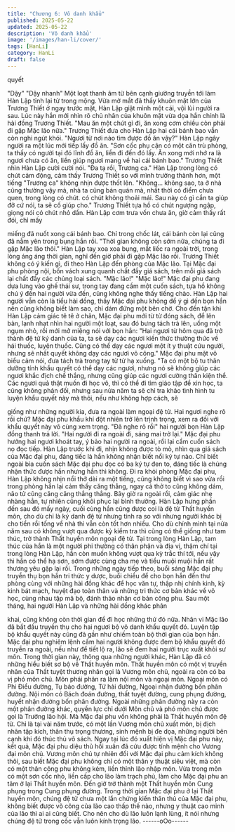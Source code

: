 ```yaml
---
title: "Chương 6: Vô danh khẩu"
published: 2025-05-22
updated: 2025-05-22
description: 'Vô danh khẩu'
image: '/images/han-li/cover/'
tags: [HanLi]
category: HanLi
draft: false
---
```


quyết

"Dậy" "Dậy nhanh"
Một loạt thanh âm từ bên cạnh giường truyền tới làm Hàn Lập
tỉnh lại từ trong mộng. Vừa mở mắt đã thấy khuôn mặt lớn của
Trương Thiết ở ngay trước mặt, Hàn Lập giật mình một cái, vội lùi
người ra sau. Lúc này hắn mới nhìn rõ chủ nhân của khuôn mặt
vừa dọa hắn chính là hài đồng Trương Thiết.
"Mau ăn một chút gì đi, ăn xong cơm chiều còn phải đi gặp Mặc
lão nữa." Trương Thiết đưa cho Hàn Lập hai cái bánh bao vẫn
còn nghi ngút khói.
"Ngươi từ nơi nào tìm được đồ ăn vậy?" Hàn Lập ngây người ra
một lúc mới tiếp lấy đồ ăn.
"Sơn cốc phụ cận có một căn trù phòng, ta thấy có người tại đó
lĩnh đồ ăn, liền đi đến đó lấy. Ăn xong mới nhớ ra là ngươi chưa
có ăn, liền giúp ngươi mang về hai cái bánh bao." Trương Thiết
nhìn Hàn Lập cười cười nói.
"Đa tạ rồi, Trương ca." Hàn Lập trong lòng có chút cảm động, cảm
thấy Trương Thiết so với mình trưởng thành hơn, một tiếng
"Trương ca" không nhịn được thốt lên.
"Không… không sao, ta ở nhà cũng thường vậy mà, nhà ta cũng
bán quán mà, nhất thời có điểm chưa quen, trong lòng có chút. có
chút không thoải mái. Sau này có gì cần ta giúp đỡ cứ nói, ta sẽ
cố giúp cho." Trương Thiết tựa hồ có chút ngượng ngập, giọng
nói có chút nhỏ dần.
Hàn Lập cơm trưa vốn chưa ăn, giờ cảm thấy rất đói, chỉ mấy

miếng đã nuốt xong cái bánh bao. Chỉ trong chốc lát, cái bánh còn
lại cũng đã nằm yên trong bụng hắn rồi.
"Thời gian không còn sớm nữa, chúng ta đi gặp Mặc lão thôi."
Hàn Lập tay xoa xoa bụng, mắt liếc ra ngoài trời, trong lòng áng
áng thời gian, nghĩ đến giờ phải đi gặp Mặc lão rồi.
Trương Thiết không có ý kiến gì, đi theo Hàn Lập đến phòng của
Mặc lão.
Tại Mặc đại phu phòng nội, bốn vách xung quanh chất đầy giá
sách, trên mỗi giá sách lại chất đầy các chủng loại sách.
"Mặc lão!"
"Mặc lão!"
Mặc đại phu đang dựa lưng vào ghế thái sư, trong tay đang cầm
một cuốn sách, tựa hồ không chú ý đến hai người vừa đến, cũng
không nghe thấy tiếng chào. Hàn Lập hai người vẫn còn là tiểu
hài đồng, thấy Mặc đại phu không để ý gì đến bọn hắn nên cũng
không biết làm sao, chỉ dám đứng một bên chờ.
Cho đến tận khi Hàn Lập cảm giác tê tê ở chân, Mặc đại phu mới
từ từ đóng sách, để lên bàn, lạnh nhạt nhìn hai người một loạt,
sau đó bưng tách trà lên, uống một ngụm nhỏ, rồi mới mở miệng
nói với bọn hắn:
"Hai ngươi từ hôm qua đã trở thành đệ tử ký danh của ta, ta sẽ
dạy các ngươi kiến thức thường thức về hái thuốc, luyện thuốc.
Cũng có thể dạy các ngươi một ít y thuật cứu người, nhưng sẽ
nhất quyết không dạy các ngươi võ công." Mặc đại phu mặt vô
biểu cảm nói, đưa tách trà trong tay từ từ hạ xuống.
"Ta có một bộ tu thân dưỡng tính khẩu quyết có thể dạy các
ngươi, nhưng nó sẽ không giúp các ngươi khắc địch chế thắng,
nhưng cũng giúp các ngươi cường thân kiện thể. Các ngươi quả
thật muốn đi học võ, thì có thể đi tìm giáo tập để xin học, ta cũng
không phản đối, nhưng sau nửa năm ta sẽ chỉ tra khảo tình hình
tu luyện khẩu quyết này mà thôi, nếu như không hợp cách, sẽ

giống như những người kia, đưa ra ngoài làm ngoại đệ tử. Hai
ngươi nghe rõ rồi chứ? Mặc đại phu khẩu khí đột nhiên trở lên
trịnh trọng, xem ra đối với khẩu quyết này vô cùng xem trọng.
"Đã nghe rõ rồi" hai người bọn Hàn Lập đồng thanh trả lời.
"Hai người đi ra ngoài đi, sáng mai trở lại." Mặc đại phu hướng
hai ngươi khoát tay, ý bảo hai người ra ngoài, rồi lại cầm cuốn
sách nọ đọc tiếp.
Hàn Lập trước khi đi, nhịn không được tò mò, nhìn qua giá sách
của Mặc đại phu, đáng tiếc là hắn không nhận biết nổi ký tự nào.
Chỉ biết ngoài bìa cuốn sách Mặc đại phu đọc có ba ký tự đen to,
đáng tiếc là chúng nhận thức được hắn nhưng hắn thì không.
Đi ra khỏi phòng Mặc đại phu, Hàn Lập không nhịn nổi thở dài ra
một tiếng, cũng không biết vì sao vừa rồi trong phòng hắn lại cảm
thấy căng thẳng, ngay cả thở to cũng không dám, não tử cũng
căng căng thẳng thẳng. Bây giờ ra ngoài rồi, cảm giác nhẹ nhàng
hẳn, tự nhiên cũng khôi phục lại bình thường.
Hàn Lập hưng phấn đến sau đó mấy ngày, cuối cùng hắn cũng
được coi là đệ tử Thất huyền môn, cho dù chỉ là ký danh đệ tử
nhưng tính ra so với nhưng người khác bị cho tiền rồi tống về nhà
thì vẫn còn tốt hơn nhiều. Cho dù chính mình tại nửa năm sau có
không vượt qua được kỳ kiểm tra thì cũng có thể giống như tam
thúc, trở thành Thất huyền môn ngoại đệ tử. Tại trong lòng Hàn
Lập, tam thúc của hắn là một người phi thường có thân phận và
địa vị, thậm chí tại trong lòng Hàn Lập, hắn còn muốn không vượt
qua kỳ trắc thí tới, nếu vậy thì hắn có thể hạ sơn, sớm được cùng
cha mẹ và tiểu muội muội hắn rất thương yêu gặp lại rồi.
Trong những ngày tiếp theo, buổi sáng Mặc đại phụ truyền thụ
bọn hắn tri thức y dược, buổi chiều để cho bọn hắn đến thư
phòng cùng với những hài đồng khác để học văn tự, thập nhị
chính kinh, kỳ kinh bát mạch, huyệt đạo toàn thân và những tri
thức cơ bản khác về võ học, cùng nhau tập mã bộ, đánh thảo
nhân cơ bản công phu.
Sau một tháng, hai người Hàn Lập và những hài đồng khác phân

khai, cũng không còn thời gian để đi học những thứ đó nữa. Nhân
vi Mặc lão đã bắt đầu truyền thụ cho hai ngươi bộ vô danh khẩu
quyết đó. Luyện tập bộ khẩu quyết này cũng đã gần như chiếm
toàn bộ thời gian của bọn hắn. Mặc đại phu nghiêm lệnh cấm hai
người không được đem bộ khẩu quyết đó truyền ra ngoài, nếu
như để tiết lộ ra, lão sẽ đem hai người trục xuất khỏi sư môn.
Trong thời gian này, thông qua những người khác, Hàn Lập đã có
những hiểu biết sơ bộ về Thất huyền môn. Thất huyền môn có
một vị truyền nhân của Thất tuyệt thương nhân gọi là Vương môn
chủ, ngoài ra còn có ba vị phó môn chủ. Môn phái phân ra làm nội
môn và ngoại môn. Ngoại môn có Phi Điểu đường, Tụ bảo
đường, Tứ hải đường, Ngoại nhận đường bốn phân đường. Nội
môn có Bách đoán đường, thất tuyệt đường, cung phụng đường,
huyết nhận đường bốn phân đường. Ngoài những phân đường
này ra còn một phân đường khác, quyền lực chỉ dưới Môn chủ và
phó môn chủ được gọi là Trưởng lão hội.
Mà Mặc đại phu vốn không phải là Thất huyền môn đệ tử. Chỉ là
tại vài năm trước, có một lần Vương môn chủ xuất môn, bị địch
nhân tập kích, thân thụ trọng thương, sinh mệnh bị đe dọa, những
người bên cạnh khi đó thúc thủ vô sách. Ngay tại lúc đó xuất hiện
vị Mặc đại phu này, kết quả, Mặc đại phu diệu thủ hồi xuân đã
cứu được tính mệnh cho Vương đại môn chủ. Vương môn chủ tự
nhiên đối với Mặc đại phu cảm kích không thôi, sau biết Mặc đại
phu không chỉ có một thân y thuật siêu việt, mà còn có một thân
công phu không kém, liền thỉnh lão nhập môn. Vừa trong môn có
một sơn cốc nhỏ, liền cấp cho lão làm trạch phủ, làm cho Mặc đại
phu an tâm ở lại Thất huyền môn. Đến giờ trở thành một Thất
huyền môn Cung phụng trong Cung phụng đường. Trong thời
gian Mặc đại phu ở lại Thất huyền môn, chúng đệ tử chưa một lần
chứng kiến thân thủ của Mặc đại phu, không biết được võ công
của lão cao thấp thế nào, nhưng y thuật cao minh của lão thì ai ai
cũng biết. Cho nên cho dù lão luôn lạnh lùng, ít nói nhưng chúng
đệ tử trong cốc vẫn luôn kính trọng lão.
------oOo------
